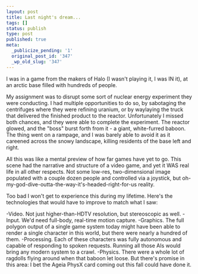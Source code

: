 ```yaml
---
layout: post
title: Last night's dream...
tags: []
status: publish
type: post
published: true
meta:
  _publicize_pending: '1'
  original_post_id: '347'
  _wp_old_slug: '347'
---
```

I was in a game from the makers of Halo (I wasn't playing it, I was IN it), at an arctic base filled with hundreds of people.

My assignment was to disrupt some sort of nuclear energy experiment they were conducting.  I had multiple opportunities to do so, by sabotaging the centrifuges where they were refining uranium, or by waylaying the truck that delivered the finished product to the reactor.  Unfortunately I missed both chances, and they were able to complete the experiment.  The reactor glowed, and the "boss" burst forth from it - a giant, white-furred baboon.  The thing went on a rampage, and I was barely able to avoid it as it careened across the snowy landscape, killing residents of the base left and right.

All this was like a mental preview of how far games have yet to go.  This scene had the narrative and structure of a video game, and yet it WAS real life in all other respects.  Not some low-res, two-dimensional image populated with a couple dozen people and controlled via a joystick, but oh-my-god-dive-outta-the-way-it's-headed-right-for-us reality.

Too bad I won't get to experience this during my lifetime.  Here's the technologies that would have to improve to match what I saw:

-Video.  Not just higher-than-HDTV resolution, but stereoscopic as well.
-Input.  We'd need full-body, real-time motion capture.
-Graphics.  The full polygon output of a single game system today might have been able to render a single character in this world, but there were nearly a hundred of them.
-Processing.  Each of these characters was fully autonomous and capable of responding to spoken requests.  Running all those AIs would bring any modern system to a crawl.
-Physics.  There were a whole lot of ragdolls flying around when that baboon let loose.  But there's promise in this area: I bet the Ageia PhysX card coming out this fall could have done it.
